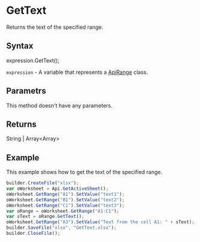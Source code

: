 # GetText

Returns the text of the specified range.

## Syntax

expression.GetText();

`expression` - A variable that represents a [ApiRange](../ApiRange.md) class.

## Parametrs

This method doesn't have any parameters.

## Returns

String &#124; Array<Array<String>>

## Example

This example shows how to get the text of the specified range.

```javascript
builder.CreateFile("xlsx");
var oWorksheet = Api.GetActiveSheet();
oWorksheet.GetRange("A1").SetValue("text1");
oWorksheet.GetRange("B1").SetValue("text2");
oWorksheet.GetRange("C1").SetValue("text3");
var oRange = oWorksheet.GetRange("A1:C1");
var sText = oRange.GetText();
oWorksheet.GetRange("A3").SetValue("Text from the cell A1: " + sText);
builder.SaveFile("xlsx", "GetText.xlsx");
builder.CloseFile();
```